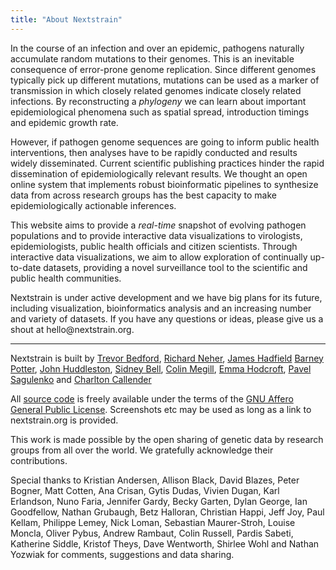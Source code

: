 ```yaml
---
title: "About Nextstrain"
---
```


In the course of an infection and over an epidemic, pathogens naturally accumulate random mutations to their genomes.
This is an inevitable consequence of error-prone genome replication.
Since different genomes typically pick up different mutations, mutations can be used as a marker of transmission in which closely related genomes indicate closely related infections.
By reconstructing a _phylogeny_ we can learn about important epidemiological phenomena such as spatial spread, introduction timings and epidemic growth rate.

However, if pathogen genome sequences are going to inform public health interventions, then analyses have to be rapidly conducted and results widely disseminated.
Current scientific publishing practices hinder the rapid dissemination of epidemiologically relevant results.
We thought an open online system that implements robust bioinformatic pipelines to synthesize data from across research groups has the best capacity to make epidemiologically actionable inferences.

This website aims to provide a _real-time_ snapshot of evolving pathogen populations and to provide interactive data visualizations to virologists, epidemiologists, public health officials and citizen scientists.
Through interactive data visualizations, we aim to allow exploration of continually up-to-date datasets, providing a novel surveillance tool to the scientific and public health communities.

Nextstrain is under active development and we have big plans for its future, including visualization, bioinformatics analysis and an increasing number and variety of datasets. If you have any questions or ideas, please give us a shout at hello<span style="display:none">obfuscate</span>@nextstrain.org.

----------------------------------

Nextstrain is built by [Trevor Bedford](http://bedford.io/team/trevor-bedford/), [Richard Neher](https://neherlab.org/richard-neher.html), [James Hadfield](http://bedford.io/team/james-hadfield/) [Barney Potter](http://bedford.io/team/barney-potter/), [John Huddleston](http://bedford.io/team/john-huddleston/), [Sidney Bell](http://bedford.io/team/sidney-bell/), [Colin Megill](http://www.colinmegill.com/), [Emma Hodcroft](http://emmahodcroft.com/), [Pavel Sagulenko](https://neherlab.org/pavel-sagulenko.html) and [Charlton Callender](http://bedford.io/team/charlton-callender/)

All [source code](https://github.com/nextstrain) is freely available under the terms of the [GNU Affero General Public License](https://github.com/nextstrain/auspice/blob/master/LICENSE.txt). Screenshots etc may be used as long as a link to nextstrain.org is provided.

This work is made possible by the open sharing of genetic data by research groups from all over the world. We gratefully acknowledge their contributions.

Special thanks to Kristian Andersen, Allison Black, David Blazes, Peter Bogner, Matt Cotten, Ana Crisan, Gytis Dudas, Vivien Dugan, Karl Erlandson, Nuno Faria, Jennifer Gardy, Becky Garten, Dylan George, Ian Goodfellow, Nathan Grubaugh, Betz Halloran, Christian Happi, Jeff Joy, Paul Kellam, Philippe Lemey, Nick Loman, Sebastian Maurer-Stroh, Louise Moncla, Oliver Pybus, Andrew Rambaut, Colin Russell, Pardis Sabeti, Katherine Siddle, Kristof Theys, Dave Wentworth, Shirlee Wohl and Nathan Yozwiak for comments, suggestions and data sharing.

